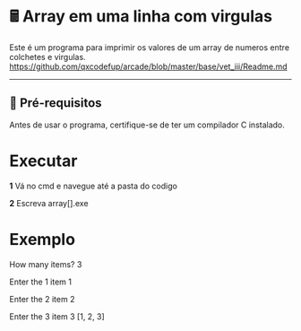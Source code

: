 # 🖩 Array em uma linha com virgulas

Este é um programa para imprimir os valores de um array de numeros entre colchetes e virgulas.
https://github.com/qxcodefup/arcade/blob/master/base/vet_iii/Readme.md

---

## 🔧 **Pré-requisitos**

Antes de usar o programa, certifique-se de ter um compilador C instalado.

# **Executar**

**1** Vá no cmd e navegue até a pasta do codigo

**2** Escreva array[].exe

# **Exemplo**

How many items? 3

Enter the 1 item 1

Enter the 2 item 2

Enter the 3 item 3
[1, 2, 3]
